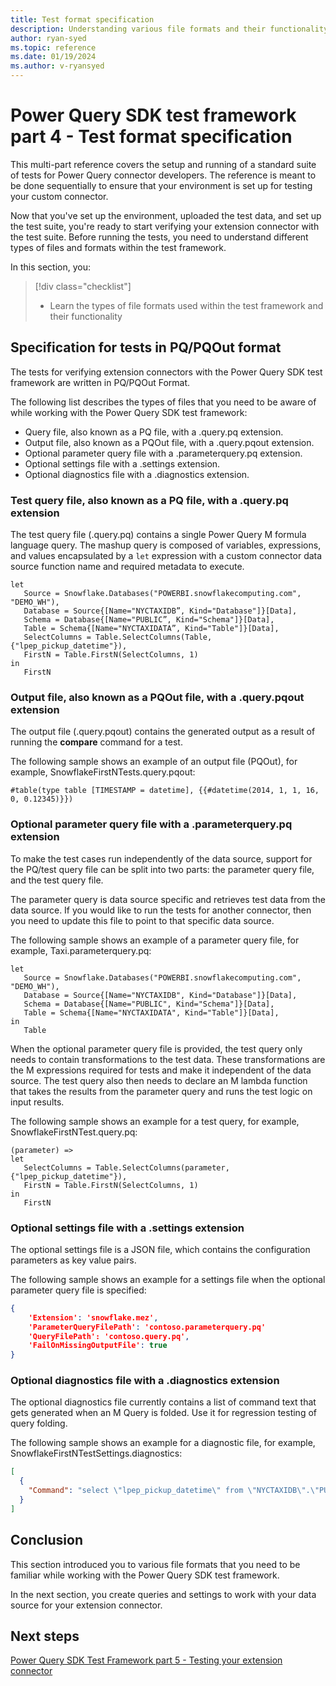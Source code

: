 ```yaml
---
title: Test format specification
description: Understanding various file formats and their functionality within the Power Query SDK test framework.
author: ryan-syed
ms.topic: reference
ms.date: 01/19/2024
ms.author: v-ryansyed
---
```


# Power Query SDK test framework part 4 - Test format specification

This multi-part reference covers the setup and running of a standard suite of tests for Power Query connector developers. The reference is meant to be done sequentially to ensure that your environment is set up for testing your custom connector.

Now that you've set up the environment, uploaded the test data, and set up the test suite, you're ready to start verifying your extension connector with the test suite. Before running the tests, you need to understand different types of files and formats within the test framework.

In this section, you:

> [!div class="checklist"]
>
> * Learn the types of file formats used within the test framework and their functionality

## Specification for tests in PQ/PQOut format

The tests for verifying extension connectors with the Power Query SDK test framework are written in PQ/PQOut Format.  

The following list describes the types of files that you need to be aware of while working with the Power Query SDK test framework:

* Query file, also known as a PQ file, with a \.query.pq extension.
* Output file, also known as a PQOut file, with a \.query.pqout extension.
* Optional parameter query file with a \.parameterquery.pq extension.
* Optional settings file with a \.settings extension.
* Optional diagnostics file with a \.diagnostics extension.

### Test query file, also known as a PQ file, with a \.query.pq extension

The test query file (.query.pq) contains a single Power Query M formula language query. The mashup query is composed of variables, expressions, and values encapsulated by a `let` expression with a custom connector data source function name and required metadata to execute.

```powerquery-m
let
   Source = Snowflake.Databases("POWERBI.snowflakecomputing.com", "DEMO_WH"),
   Database = Source{[Name="NYCTAXIDB”, Kind="Database"]}[Data],
   Schema = Database{[Name="PUBLIC”, Kind="Schema"]}[Data],
   Table = Schema{[Name="NYCTAXIDATA”, Kind="Table"]}[Data],
   SelectColumns = Table.SelectColumns(Table, {"lpep_pickup_datetime"}),
   FirstN = Table.FirstN(SelectColumns, 1)
in
   FirstN
```

### Output file, also known as a PQOut file, with a \.query.pqout extension

The output file (.query.pqout) contains the generated output as a result of running the **compare** command for a test.

The following sample shows an example of an output file (PQOut), for example, SnowflakeFirstNTests.query.pqout:

```powerquery-m
#table(type table [TIMESTAMP = datetime], {{#datetime(2014, 1, 1, 16, 0, 0.12345)}})
```

### Optional parameter query file with a \.parameterquery.pq extension

To make the test cases run independently of the data source, support for the PQ/test query file can be split into two parts: the parameter query file, and the test query file.  

The parameter query is data source specific and retrieves test data from the data source. If you would like to run the tests for another connector, then you need to update this file to point to that specific data source.

The following sample shows an example of a parameter query file, for example, Taxi.parameterquery.pq:

```powerquery-m
let
   Source = Snowflake.Databases("POWERBI.snowflakecomputing.com", "DEMO_WH"),
   Database = Source{[Name="NYCTAXIDB", Kind="Database"]}[Data],
   Schema = Database{[Name="PUBLIC", Kind="Schema"]}[Data],
   Table = Schema{[Name="NYCTAXIDATA", Kind="Table"]}[Data],
in
   Table
```

When the optional parameter query file is provided, the test query only needs to contain transformations to the test data. These transformations are the M expressions required for tests and make it independent of the data source. The test query also then needs to declare an M lambda function that takes the results from the parameter query and runs the test logic on input results.

The following sample shows an example for a test query, for example, SnowflakeFirstNTest.query.pq:

```powerquery-m
(parameter) => 
let
   SelectColumns = Table.SelectColumns(parameter, {"lpep_pickup_datetime"}),
   FirstN = Table.FirstN(SelectColumns, 1)
in
   FirstN
```

### Optional settings file with a \.settings extension

The optional settings file is a JSON file, which contains the configuration parameters as key value pairs.

The following sample shows an example for a settings file when the optional parameter query file is specified:

```json
{
    'Extension': 'snowflake.mez',
    'ParameterQueryFilePath': 'contoso.parameterquery.pq'
    'QueryFilePath': 'contoso.query.pq',
    'FailOnMissingOutputFile': true
}
```

### Optional diagnostics file with a \.diagnostics extension

The optional diagnostics file currently contains a list of command text that gets generated when an M Query is folded. Use it for regression testing of query folding.  

The following sample shows an example for a diagnostic file, for example, SnowflakeFirstNTestSettings.diagnostics:

```json
[
  {
    "Command": "select \"lpep_pickup_datetime\" from \"NYCTAXIDB\".\"PUBLIC\".\"NYCTAXIDATA\" LIMIT 1 OFFSET 0"
  }
]
```

## Conclusion

This section introduced you to various file formats that you need to be familiar while working with the Power Query SDK test framework.

In the next section, you create queries and settings to work with your data source for your extension connector.

## Next steps

[Power Query SDK Test Framework part 5 - Testing your extension connector](./5-connector.md)
